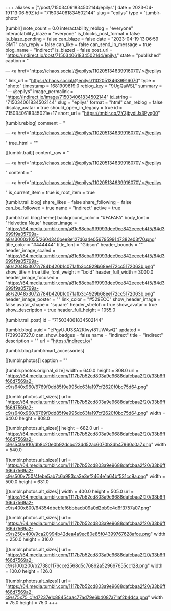+++
aliases = ["/post/715034061834502144/epilys"]
date = 2023-04-19T13:06:59Z
id = "715034061834502144"
slug = "epilys"
type = "tumblr-photo"

[tumblr]
note_count = 0.0
interactability_reblog = "everyone"
interactability_blaze = "everyone"
is_blocks_post_format = false
is_blaze_pending = false
can_blaze = false
date = "2023-04-19 13:06:59 GMT"
can_reply = false
can_like = false
can_send_in_message = true
blog_name = "indirect"
is_blazed = false
post_url = "https://indirect.io/post/715034061834502144/epilys"
state = "published"
caption = "<p>— <a href=\"https://chaos.social/@epilys/110205134639916070\">@epilys</a></p>"
link_url = "https://chaos.social/@epilys/110205134639916070"
type = "photo"
timestamp = 1681909619.0
reblog_key = "9UgQaWSL"
summary = "— @epilys"
image_permalink = "https://indirect.io/image/715034061834502144"
id_string = "715034061834502144"
slug = "epilys"
format = "html"
can_reblog = false
display_avatar = true
should_open_in_legacy = true
id = 7.150340618345021e+17
short_url = "https://tmblr.co/ZY3jbydiJx3Pyq00"

[tumblr.reblog]
comment = "<p>— <a href=\"https://chaos.social/@epilys/110205134639916070\">@epilys</a></p>"
tree_html = ""

[[tumblr.trail]]
content_raw = "<p>— <a href=\"https://chaos.social/@epilys/110205134639916070\">@epilys</a></p>"
content = "<p>&mdash; <a href=\"https://chaos.social/@epilys/110205134639916070\">@epilys</a></p>"
is_current_item = true
is_root_item = true

[tumblr.trail.blog]
share_likes = false
share_following = false
can_be_followed = true
name = "indirect"
active = true

[tumblr.trail.blog.theme]
background_color = "#FAFAFA"
body_font = "Helvetica Neue"
header_image = "https://64.media.tumblr.com/a81c88cba9f9993dee9ce842eeeeb4f5/84d3699f9a05799a-a8/s3000x1055/2604340bee8e127d6a4e05679599147382e03f70.png"
title_color = "#444444"
title_font = "Gibson"
header_bounds = ""
header_image_scaled = "https://64.media.tumblr.com/a81c88cba9f9993dee9ce842eeeeb4f5/84d3699f9a05799a-a8/s2048x3072/784b420b1c071afb3c4929b68ee172cc5172063b.png"
show_title = true
title_font_weight = "bold"
header_full_width = 3000.0
header_image_focused = "https://64.media.tumblr.com/a81c88cba9f9993dee9ce842eeeeb4f5/84d3699f9a05799a-a8/s2048x3072/784b420b1c071afb3c4929b68ee172cc5172063b.png"
header_image_poster = ""
link_color = "#529ECC"
show_header_image = false
avatar_shape = "square"
header_stretch = true
show_avatar = true
show_description = true
header_full_height = 1055.0

[tumblr.trail.post]
id = "715034061834502144"

[tumblr.blog]
uuid = "t:PgyUJU3SA2Klwyt81UWAwQ"
updated = 1739939727.0
can_show_badges = false
name = "indirect"
title = "indirect"
description = ""
url = "https://indirect.io/"

[tumblr.blog.tumblrmart_accessories]

[[tumblr.photos]]
caption = ""

[tumblr.photos.original_size]
width = 640.0
height = 808.0
url = "https://64.media.tumblr.com/1117b7b52cd803a9e9688dafcbaa2f20/33b6fff66d7569a2-c9/s640x960/6769f0dd85f9e995dc63fa197cf2620f0bc75d64.png"

[[tumblr.photos.alt_sizes]]
url = "https://64.media.tumblr.com/1117b7b52cd803a9e9688dafcbaa2f20/33b6fff66d7569a2-c9/s640x960/6769f0dd85f9e995dc63fa197cf2620f0bc75d64.png"
width = 640.0
height = 808.0

[[tumblr.photos.alt_sizes]]
height = 682.0
url = "https://64.media.tumblr.com/1117b7b52cd803a9e9688dafcbaa2f20/33b6fff66d7569a2-c9/s540x810/db8c20e0b92dcbc23dd52ac6070b3db47960c0a7.png"
width = 540.0

[[tumblr.photos.alt_sizes]]
url = "https://64.media.tumblr.com/1117b7b52cd803a9e9688dafcbaa2f20/33b6fff66d7569a2-c9/s500x750/4febe5ab7c6a983ca3e3ef2464e1a64bf531cc9a.png"
width = 500.0
height = 631.0

[[tumblr.photos.alt_sizes]]
width = 400.0
height = 505.0
url = "https://64.media.tumblr.com/1117b7b52cd803a9e9688dafcbaa2f20/33b6fff66d7569a2-c9/s400x600/64354dbebfef6bbbacb09a0d2bb9c4d6f3757a07.png"

[[tumblr.photos.alt_sizes]]
url = "https://64.media.tumblr.com/1117b7b52cd803a9e9688dafcbaa2f20/33b6fff66d7569a2-c9/s250x400/9ca20994b42dea4a9ec80e85f04399767628afce.png"
width = 250.0
height = 316.0

[[tumblr.photos.alt_sizes]]
url = "https://64.media.tumblr.com/1117b7b52cd803a9e9688dafcbaa2f20/33b6fff66d7569a2-c9/s100x200/b2738c1176cce2568d5c76862a529667655cc128.png"
width = 100.0
height = 126.0

[[tumblr.photos.alt_sizes]]
url = "https://64.media.tumblr.com/1117b7b52cd803a9e9688dafcbaa2f20/33b6fff66d7569a2-c9/s75x75_c1/d7237e1c88454aac77ad79e6b4087a71af2b4d4a.png"
width = 75.0
height = 75.0
+++
